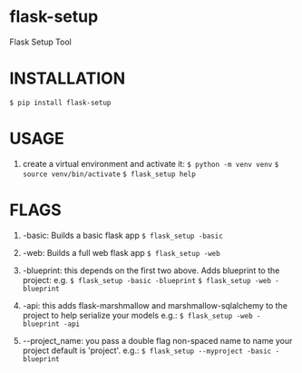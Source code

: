 # flask-setup #
Flask Setup Tool

# INSTALLATION #
`$ pip install flask-setup`

# USAGE #

1. create a virtual environment and activate it:
   `$ python -m venv venv`
   `$ source venv/bin/activate`
   `$ flask_setup help`

# FLAGS #

1. -basic: Builds a basic flask app
    `$ flask_setup -basic`

2. -web: Builds a full web flask app
    `$ flask_setup -web`

3. -blueprint: this depends on the first two above. Adds
    blueprint to the project: e.g.
    `$ flask_setup -basic -blueprint`
    `$ flask_setup -web -blueprint`

4. -api: this adds flask-marshmallow and
    marshmallow-sqlalchemy to the project
    to help serialize your models e.g.:
    `$ flask_setup -web -blueprint -api`

5.  --project_name: you pass a double flag non-spaced 
    name to name your project default is 'project'. e.g.:
    `$ flask_setup --myproject -basic -blueprint`